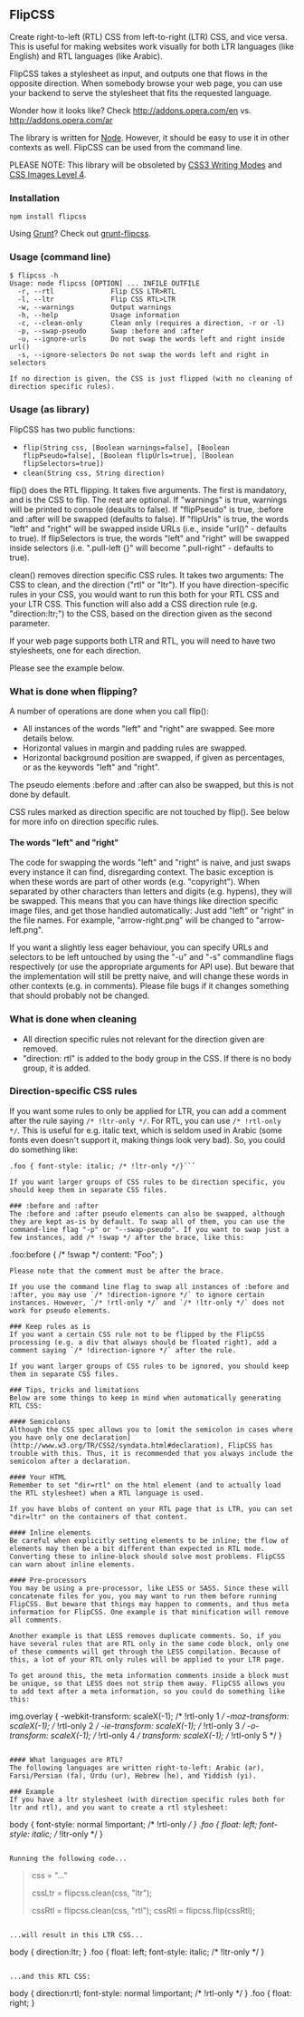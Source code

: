 ## FlipCSS
Create right-to-left (RTL) CSS from left-to-right (LTR) CSS, and vice versa.
This is useful for making websites work visually for both LTR languages (like English) and RTL languages (like Arabic). 

FlipCSS takes a stylesheet as input, and outputs one that flows in the opposite direction. When somebody browse your web page, you can use your backend to serve the stylesheet that fits the requested language.

Wonder how it looks like? Check http://addons.opera.com/en vs. http://addons.opera.com/ar

The library is written for [Node](http://www.nodejs.org/). However, it should be easy to use it in other contexts as well. FlipCSS can be used from the command line.

PLEASE NOTE: This library will be obsoleted by [CSS3 Writing Modes](http://dev.w3.org/csswg/css3-writing-modes/) and [CSS Images Level 4](http://dev.w3.org/csswg/css4-images/#bidi-images).

### Installation

`npm install flipcss`

Using [Grunt](http://gruntjs.com/)? Check out [grunt-flipcss](https://github.com/behrang/grunt-flipcss).

### Usage (command line)

```
$ flipcss -h
Usage: node flipcss [OPTION] ... INFILE OUTFILE
  -r, --rtl              Flip CSS LTR>RTL
  -l, --ltr              Flip CSS RTL>LTR
  -w, --warnings         Output warnings
  -h, --help             Usage information
  -c, --clean-only       Clean only (requires a direction, -r or -l)
  -p, --swap-pseudo      Swap :before and :after
  -u, --ignore-urls      Do not swap the words left and right inside url()
  -s, --ignore-selectors Do not swap the words left and right in selectors

If no direction is given, the CSS is just flipped (with no cleaning of direction specific rules).
```

### Usage (as library)
FlipCSS has two public functions:

* `flip(String css, [Boolean warnings=false], [Boolean flipPseudo=false], [Boolean flipUrls=true], [Boolean flipSelectors=true])`
* `clean(String css, String direction)`

flip() does the RTL flipping. It takes five arguments. The first is mandatory, and is the CSS to flip. The rest are optional. If "warnings" is true, warnings will be printed to console (deaults to false). If "flipPseudo" is true, :before and :after will be swapped (defaults to false). If "flipUrls" is true, the words "left" and "right" will be swapped inside URLs (i.e., inside "url()" - defaults to true). If flipSelectors is true, the words "left" and "right" will be swapped inside selectors (i.e. ".pull-left {}" will become ".pull-right" - defaults to true).

clean() removes direction specific CSS rules. It takes two arguments: The CSS to clean, and the direction ("rtl" or "ltr"). If you have direction-specific rules in your CSS, you would want to run this both for your RTL CSS and your LTR CSS. This function will also add a CSS direction rule (e.g. "direction:ltr;") to the CSS, based on the direction given as the second parameter.

If your web page supports both LTR and RTL, you will need to have two stylesheets, one for each direction.

Please see the example below.

### What is done when flipping?
A number of operations are done when you call flip():

* All instances of the words "left" and "right" are swapped. See more details below.
* Horizontal values in margin and padding rules are swapped.
* Horizontal background position are swapped, if given as percentages, or as the keywords "left" and "right".

The pseudo elements :before and :after can also be swapped, but this is not done by default.

CSS rules marked as direction specific are not touched by flip(). See below for more info on direction specific rules.

#### The words "left" and "right"
The code for swapping the words "left" and "right" is naive, and just swaps every instance it can find, disregarding context. The basic exception is when these words are part of other words (e.g. "copyright"). When separated by other characters than letters and digits (e.g. hypens), they will be swapped. This means that you can have things like direction specific image files, and get those handled automatically: Just add "left" or "right" in the file names. For example, "arrow-right.png" will be changed to "arrow-left.png".

If you want a slightly less eager behaviour, you can specify URLs and selectors to be left untouched by using the "-u" and "-s" commandline flags respectively (or use the appropriate arguments for API use). But beware that the implementation will still be pretty naive, and will change these words in other contexts (e.g. in comments). Please file bugs if it changes something that should probably not be changed.

### What is done when cleaning
* All direction specific rules not relevant for the direction given are removed.
* "direction: rtl" is added to the body group in the CSS. If there is no body group, it is added.

### Direction-specific CSS rules
If you want some rules to only be applied for LTR, you can add a comment after the rule saying `/* !ltr-only */`. For RTL, you can use `/* !rtl-only */`. This is useful for e.g. italic text, which is seldom used in Arabic (some fonts even doesn't support it, making things look very bad). So, you could do something like:

```body { font-style: normal !important; /* !rtl-only */ }
.foo { font-style: italic; /* !ltr-only */}```

If you want larger groups of CSS rules to be direction specific, you should keep them in separate CSS files.

### :before and :after
The :before and :after pseudo elements can also be swapped, although they are kept as-is by default. To swap all of them, you can use the command-line flag "-p" or "--swap-pseudo". If you want to swap just a few instances, add /* !swap */ after the brace, like this:

```
.foo:before { /* !swap */
    content: "Foo";
}
```
Please note that the comment must be after the brace.

If you use the command line flag to swap all instances of :before and :after, you may use `/* !direction-ignore */` to ignore certain instances. However, `/* !rtl-only */` and `/* !ltr-only */` does not work for pseudo elements.

### Keep rules as is
If you want a certain CSS rule not to be flipped by the FlipCSS processing (e.g. a div that always should be floated right), add a comment saying `/* !direction-ignore */` after the rule.

If you want larger groups of CSS rules to be ignored, you should keep them in separate CSS files.

### Tips, tricks and limitations
Below are some things to keep in mind when automatically generating RTL CSS:

#### Semicolons
Although the CSS spec allows you to [omit the semicolon in cases where you have only one declaration](http://www.w3.org/TR/CSS2/syndata.html#declaration), FlipCSS has trouble with this. Thus, it is recommended that you always include the semicolon after a declaration.

#### Your HTML
Remember to set "dir=rtl" on the html element (and to actually load the RTL stylesheet) when a RTL language is used.

If you have blobs of content on your RTL page that is LTR, you can set "dir=ltr" on the containers of that content.

#### Inline elements
Be careful when explicitly setting elements to be inline; the flow of elements may then be a bit different than expected in RTL mode. Converting these to inline-block should solve most problems. FlipCSS can warn about inline elements.

#### Pre-processors
You may be using a pre-processor, like LESS or SASS. Since these will concatenate files for you, you may want to run them before running FlipCSS. But beware that things may happen to comments, and thus meta information for FlipCSS. One example is that minification will remove all comments.

Another example is that LESS removes duplicate comments. So, if you have several rules that are RTL only in the same code block, only one of these comments will get through the LESS compilation. Because of this, a lot of your RTL only rules will be applied to your LTR page.

To get around this, the meta information comments inside a block must be unique, so that LESS does not strip them away. FlipCSS allows you to add text after a meta information, so you could do something like this:

```
img.overlay {
    -webkit-transform: scaleX(-1); /* !rtl-only 1 */
    -moz-transform: scaleX(-1); /* !rtl-only 2 */
    -ie-transform: scaleX(-1); /* !rtl-only 3 */
    -o-transform: scaleX(-1); /* !rtl-only 4 */
    transform: scaleX(-1); /* !rtl-only 5 */
}
```

#### What languages are RTL?
The following languages are written right-to-left: Arabic (ar), Farsi/Persian (fa), Urdu (ur), Hebrew (he), and Yiddish (yi).

### Example
If you have a ltr stylesheet (with direction specific rules both for ltr and rtl), and you want to create a rtl stylesheet:

```
body {
  font-style: normal !important; /* !rtl-only */
}
.foo {
  float: left;
  font-style: italic; /* !ltr-only */
}
```

Running the following code...

```
> css = "..."
>
> cssLtr = flipcss.clean(css, "ltr");
>
> cssRtl = flipcss.clean(css, "rtl");
> cssRtl = flipcss.flip(cssRtl);
```

...will result in this LTR CSS...

```
body {
  direction:ltr;
}
.foo {
  float: left;
  font-style: italic; /* !ltr-only */
}
```

...and this RTL CSS:

```
body {
  direction:rtl;
  font-style: normal !important; /* !rtl-only */
}
.foo {
  float: right;
}
```
